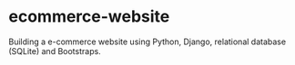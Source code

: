 # ecommerce-website
Building a e-commerce website using Python, Django, relational database (SQLite) and Bootstraps.

